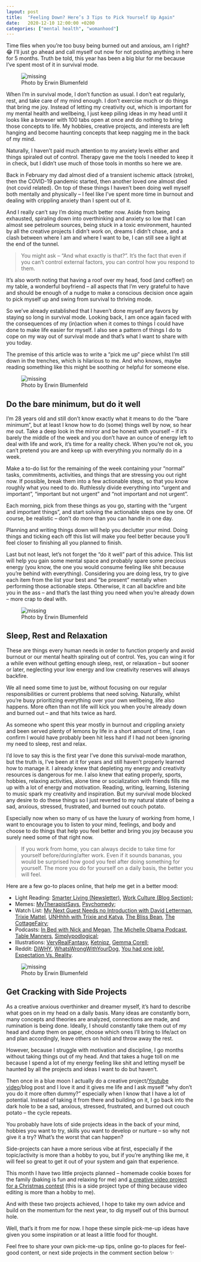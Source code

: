 ```yaml
---
layout: post
title:  "Feeling Down? Here’s 3 Tips to Pick Yourself Up Again"
date:   2020-12-10 12:00:00 +0200
categories: ["mental health", "womanhood"]
---
```


Time flies when you’re too busy being burned out and anxious, am I right? 😂 I’ll just go ahead and call myself out now for not posting anything in here for 5 months. Truth be told, this year has been a big blur for me because I’ve spent most of it in survival mode.

<figure>
    <img src="/assets/2020-12-10-feeling-down-tips-photo-1.webp" alt="missing">
    <figcaption>Photo by Erwin Blumenfeld</figcaption>
</figure>

When I’m in survival mode, I don’t function as usual. I don’t eat regularly, rest, and take care of my mind enough. I don’t exercise much or do things that bring me joy. Instead of letting my creativity out, which is important for my mental health and wellbeing, I just keep piling ideas in my head until it looks like a browser with 100 tabs open at once and do nothing to bring those concepts to life. My hobbies, creative projects, and interests are left hanging and become haunting concepts that keep nagging me in the back of my mind.

Naturally, I haven’t paid much attention to my anxiety levels either and things spiraled out of control. Therapy gave me the tools I needed to keep it in check, but I didn’t use much of those tools in months so here we are.

Back in February my dad almost died of a transient ischemic attack (stroke), then the COVID-19 pandemic started, then another loved one almost died (not covid related). On top of these things I haven’t been doing well myself both mentally and physically – I feel like I’ve spent more time in burnout and dealing with crippling anxiety than I spent out of it.

And I really can’t say I’m doing much better now. Aside from being exhausted, spiraling down into overthinking and anxiety so low that I can almost see petroleum sources, being stuck in a toxic environment, haunted by all the creative projects I didn’t work on, dreams I didn’t chase, and a clash between where I am and where I want to be, I can still see a light at the end of the tunnel.

> You might ask – “And what exactly is that?”. It’s the fact that even if you can’t control external factors, you can control how you respond to them.

It’s also worth noting that having a roof over my head, food (and coffee!) on my table, a wonderful boyfriend – all aspects that I’m very grateful to have and should be enough of a nudge to make a conscious decision once again to pick myself up and swing from survival to thriving mode.

So we’ve already established that I haven’t done myself any favors by staying so long in survival mode. Looking back, I am once again faced with the consequences of my (in)action when it comes to things I could have done to make life easier for myself. I also see a pattern of things I do to cope on my way out of survival mode and that’s what I want to share with you today.

The premise of this article was to write a “pick me up” piece whilst I’m still down in the trenches, which is hilarious to me. And who knows, maybe reading something like this might be soothing or helpful for someone else.

<figure>
    <img src="/assets/2020-12-10-feeling-down-tips-photo-2.webp" alt="missing">
    <figcaption>Photo by Erwin Blumenfeld</figcaption>
</figure>

## Do the bare minimum, but do it well

I’m 28 years old and still don’t know exactly what it means to do the “bare minimum”, but at least I know how to do (some) things well by now, so hear me out. Take a deep look in the mirror and be honest with yourself – if it’s barely the middle of the week and you don’t have an ounce of energy left to deal with life and work, it’s time for a reality check. When you’re not ok, you can’t pretend you are and keep up with everything you normally do in a week.

Make a to-do list for the remaining of the week containing your “normal” tasks, commitments, activities, and things that are stressing you out right now. If possible, break them into a few actionable steps, so that you know roughly what you need to do. Ruthlessly divide everything into “urgent and important”, “important but not urgent” and “not important and not urgent”.

Each morning, pick from these things as you go, starting with the “urgent and important things”, and start solving the actionable steps one by one.  Of course, be realistic – don’t do more than you can handle in one day.

Planning and writing things down will help you declutter your mind. Doing things and ticking each off this list will make you feel better because you’ll feel closer to finishing all you planned to finish.

Last but not least, let’s not forget the “do it well” part of this advice. This list will help you gain some mental space and probably spare some precious energy (you know, the one you would consume feeling like shit because you’re behind with everything). Considering you are doing less, try to give each item from the list your best and “be present” mentally when performing those actionable steps. Otherwise, it can all backfire and bite you in the ass – and that’s the last thing you need when you’re already down – more crap to deal with.   

<figure>
    <img src="/assets/2020-12-10-feeling-down-tips-photo-3.webp" alt="missing">
    <figcaption>Photo by Erwin Blumenfeld</figcaption>
</figure>

## Sleep, Rest and Relaxation

These are things every human needs in order to function properly and avoid burnout or our mental health spiraling out of control. Yes, you can wing it for a while even without getting enough sleep, rest, or relaxation – but sooner or later, neglecting your low energy and low creativity reserves will always backfire.

We all need some time to just be, without focusing on our regular responsibilities or current problems that need solving. Naturally, whilst you’re busy prioritizing everything over your own wellbeing, life also happens. More often than not life will kick you when you’re already down and burned out – and that hits twice as hard.

As someone who spent this year mostly in burnout and crippling anxiety and been served plenty of lemons by life in a short amount of time, I can confirm I would have probably been hit less hard if I had not been ignoring my need to sleep, rest and relax.

I’d love to say this is the first year I’ve done this survival-mode marathon, but the truth is, I’ve been at it for years and still haven’t properly learned how to manage it. I already knew that depleting my energy and creativity resources is dangerous for me. I also knew that eating properly, sports, hobbies, relaxing activities, alone time or socialization with friends fills me up with a lot of energy and motivation. Reading, writing, learning, listening to music spark my creativity and inspiration. But my survival mode blocked any desire to do these things so I just reverted to my natural state of being a sad, anxious, stressed, frustrated, and burned out couch potato.

Especially now when so many of us have the luxury of working from home, I want to encourage you to listen to your mind, feelings, and body and choose to do things that help you feel better and bring you joy because you surely need some of that right now.

> If you work from home, you can always decide to take time for yourself before/during/after work. Even if it sounds bananas, you would be surprised how good you feel after doing something for yourself. The more you do for yourself on a daily basis, the better you will feel. 

Here are a few go-to places online, that help me get in a better mood:

- Light Reading: [Smarter Living (Newsletter)](https://www.nytimes.com/newsletters/smarter-living), [Work Culture (Blog Section)](https://blog.dropbox.com/topics/work-culture);
- Memes: [MyTherapistSays](https://www.instagram.com/mytherapistsays/), [Psychomedy](https://www.facebook.com/PsychComedy);
- Watch List: [My Next Guest Needs no Introduction with David Letterman](https://youtu.be/m_HeEjm-3CQ), [Trixie Mattel](https://www.youtube.com/channel/UC0biFgrMdkv1hFAFLVePODQ), [UNHhhh with Trixie and Katya](https://www.youtube.com/watch?v=eZ374Itvg5c&list=PLhgFEi9aNUb2BNrIEecCGXApgeX7Yjwz8&index=1), [The Bliss Bean](https://www.youtube.com/channel/UCnlA6utKwEkshWt_fJavl8Q), [The CottageFairy](https://www.youtube.com/channel/UCKx5lHJ6Fr5mbT4TYVLh6ng);
- Podcasts: [In Bed with Nick and Megan](https://podcasts.apple.com/us/podcast/in-bed-with-nick-and-megan/id1487579237), [The Michelle Obama Podcast](https://podcasts.apple.com/us/podcast/the-michelle-obama-podcast/id1532956108), [Table Manners](https://podcasts.apple.com/us/podcast/table-manners-with-jessie-ware/id1305228910), [Simplypodlogical](https://www.youtube.com/watch?v=DTfJNStQtus);
- Illustrations: [VeryRealFantasy](https://www.instagram.com/veryrealfantasy/), [Ketnipz](https://www.instagram.com/Ketnipz/), [Gemma Corell](https://www.instagram.com/gemmacorrell/);
- Reddit: [DiWHY](https://www.reddit.com/r/DiWHY), [WhatsWrongWithYourDog](https://www.facebook.com/PsychComedy), [You had one job!](https://www.reddit.com/r/onejob/), [Expectation Vs. Reality](https://www.reddit.com/r/ExpectationVsReality).

<figure>
    <img src="/assets/2020-12-10-feeling-down-tips-photo-4.webp" alt="missing">
    <figcaption>Photo by Erwin Blumenfeld</figcaption>
</figure>

## Get Cracking with Side Projects

As a creative anxious overthinker and dreamer myself, it’s hard to describe what goes on in my head on a daily basis. Many ideas are constantly born, many concepts and theories are analyzed, connections are made, and rumination is being done. Ideally, I should constantly take them out of my head and dump them on paper, choose which ones I’ll bring to life/act on and plan accordingly, leave others on hold and throw away the rest.

However, because I struggle with motivation and discipline, I go months without taking things out of my head. And that takes a huge toll on me because I spend a lot of my energy feeling like shit and letting myself be haunted by all the projects and ideas I want to do but haven’t.

Then once in a blue moon I actually do a creative project/[Youtube video](https://www.youtube.com/c/MissTincu)/blog post and I love it and it gives me life and I ask myself “why don’t you do it more often dummy?” especially when I know that I have a lot of potential. Instead of taking it from there and building on it, I go back into the dark hole to be a sad, anxious, stressed, frustrated, and burned out couch potato – the cycle repeats.

You probably have lots of side projects ideas in the back of your mind, hobbies you want to try, skills you want to develop or nurture – so why not give it a try? What’s the worst that can happen?

Side-projects can have a more serious vibe at first, especially if the topic/activity is more than a hobby to you, but if you’re anything like me, it will feel so great to get it out of your system and gain that experience.

This month I have two little projects planned – homemade cookie boxes for the family (baking is fun and relaxing for me) and [a creative video project for a Christmas contest](https://www.youtube.com/watch?v=lwtLhzyE93s) (this is a side project type of thing because video editing is more than a hobby to me).

And with these two projects achieved, I hope to take my own advice and build on the momentum for the next year, to dig myself out of this burnout hole.

Well, that’s it from me for now. I hope these simple pick-me-up ideas have given you some inspiration or at least a little food for thought. 

Feel free to share your own pick-me-up tips, online go-to places for feel-good content, or next side projects in the comment section below ✨